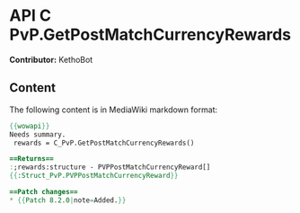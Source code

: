 # API C PvP.GetPostMatchCurrencyRewards

**Contributor:** KethoBot

## Content

The following content is in MediaWiki markdown format:

```mediawiki
{{wowapi}}
Needs summary.
 rewards = C_PvP.GetPostMatchCurrencyRewards()

==Returns==
:;rewards:structure - PVPPostMatchCurrencyReward[]
{{:Struct_PvP.PVPPostMatchCurrencyReward}}

==Patch changes==
* {{Patch 8.2.0|note=Added.}}
```